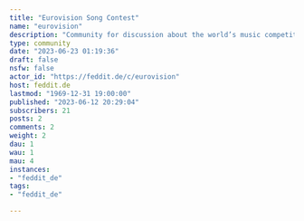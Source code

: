 ```yaml
---
title: "Eurovision Song Contest" 
name: "eurovision"
description: "Community for discussion about the world’s music competition uniting Europe"
type: community
date: "2023-06-23 01:19:36"
draft: false
nsfw: false
actor_id: "https://feddit.de/c/eurovision"
host: feddit.de
lastmod: "1969-12-31 19:00:00"
published: "2023-06-12 20:29:04"
subscribers: 21
posts: 2
comments: 2
weight: 2
dau: 1
wau: 1
mau: 4
instances:
- "feddit_de"
tags: 
- "feddit_de"

---
```

